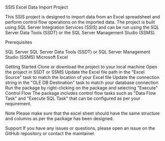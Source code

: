 SSIS Excel Data Import Project

This SSIS project is designed to import data from an Excel spreadsheet and perform control flow operations on the imported data. The project is built using SQL Server Integration Services (SSIS) and can be run using the SQL Server Data Tools (SSDT) or the SQL Server Management Studio (SSMS).

Prerequisites

SQL Server
SQL Server Data Tools (SSDT) or SQL Server Management Studio (SSMS)
Microsoft Excel

Getting Started
Clone or download the project to your local machine
Open the project in SSDT or SSMS
Update the Excel file path in the "Excel Source" task to match the location of your Excel file
Update the connection string in the "OLE DB Destination" task to match your database connection
Run the package by right-clicking on the package and selecting "Execute"
Control Flow
The package includes control flow tasks such as "Data Flow Task" and "Execute SQL Task" that can be configured as per your requirement.

Note
Please make sure that the excel sheet should have the same structure and columns as per the package has been designed.

Support
If you have any issues or questions, please open an issue on the GitHub repository or contact the maintainer.

